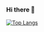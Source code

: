 ### Hi there 👋

[![Top Langs](https://github-readme-stats.vercel.app/api/top-langs/?username=kdthomas7)](https://github.com/anuraghazra/github-readme-stats)

<!--
**kdthomas7/kdthomas7** is a ✨ _special_ ✨ repository because its `README.md` (this file) appears on your GitHub profile.

Here are some ideas to get you started:

- 🔭 I’m currently working on ...
- 🌱 I’m currently learning ...
- 👯 I’m looking to collaborate on ...
- 🤔 I’m looking for help with ...
- 💬 Ask me about ...
- 📫 How to reach me: ...
- 😄 Pronouns: ...
- ⚡ Fun fact: ...
-->
